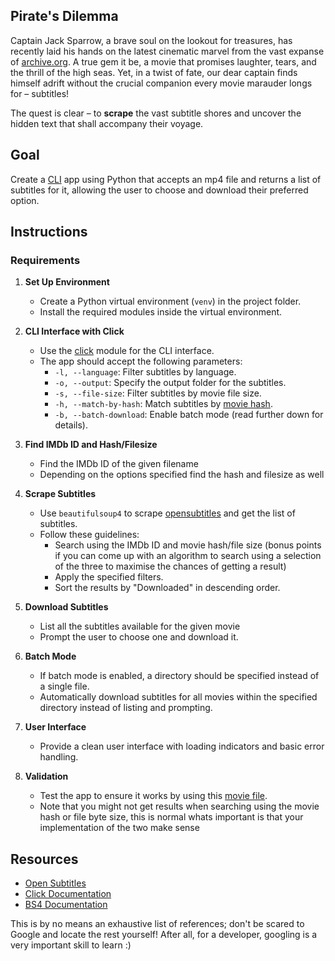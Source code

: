 ## **Pirate's Dilemma**

Captain Jack Sparrow, a brave soul on the lookout for treasures, has recently laid his hands on the latest cinematic marvel from the vast expanse of [archive.org](http://archive.org/). A true gem it be, a movie that promises laughter, tears, and the thrill of the high seas. Yet, in a twist of fate, our dear captain finds himself adrift without the crucial companion every movie marauder longs for – subtitles!

The quest is clear – to **scrape** the vast subtitle shores and uncover the hidden text that shall accompany their voyage.


## **Goal**

Create a [CLI](https://en.wikipedia.org/wiki/Command-line_interface) app using Python that accepts an mp4 file and returns a list of subtitles for it, allowing the user to choose and download their preferred option.


## **Instructions**



### Requirements

1. **Set Up Environment**
   - Create a Python virtual environment (`venv`) in the project folder.
   - Install the required modules inside the virtual environment.

2. **CLI Interface with Click**
   - Use the [click](https://click.palletsprojects.com/en/8.1.x/) module for the CLI interface.
   - The app should accept the following parameters:
     - `-l, --language`: Filter subtitles by language.
     - `-o, --output`: Specify the output folder for the subtitles.
     - `-s, --file-size`: Filter subtitles by movie file size.
     - `-h, --match-by-hash`: Match subtitles by [movie hash](https://trac.opensubtitles.org/projects/opensubtitles/wiki/HashSourceCodes).
     - `-b, --batch-download`: Enable batch mode (read further down for details).

3. **Find IMDb ID and Hash/Filesize**
   - Find the IMDb ID of the given filename
   - Depending on the options specified find the hash and filesize as well

5. **Scrape Subtitles**
   - Use `beautifulsoup4` to scrape [opensubtitles](https://www.opensubtitles.org/en/search/subs) and get the list of subtitles.
   - Follow these guidelines:
     - Search using the IMDb ID and movie hash/file size (bonus points if you can come up with an algorithm to search using a selection of the three to maximise the chances of getting a result)
     - Apply the specified filters.
     - Sort the results by "Downloaded" in descending order.

6. **Download Subtitles**
   - List all the subtitles available for the given movie
   - Prompt the user to choose one and download it.

7. **Batch Mode**
   - If batch mode is enabled, a directory should be specified instead of a single file.
   - Automatically download subtitles for all movies within the specified directory instead of listing and prompting.

8. **User Interface**
   - Provide a clean user interface with loading indicators and basic error handling.

9. **Validation**
   - Test the app to ensure it works by using this [movie file](https://archive.org/download/plan-9-from-outer-space/plan-9-from-outer-space.mpeg4).
   - Note that you might not get results when searching using the movie hash or file byte size, this is normal whats important is that your implementation of the two make sense


## **Resources**



* [Open Subtitles](https://www.opensubtitles.org/en/search)
* [Click Documentation](https://click.palletsprojects.com/en/8.1.x/)
* [BS4 Documentation](https://www.crummy.com/software/BeautifulSoup/)

This is by no means an exhaustive list of references; don't be scared to Google and locate the rest yourself! After all, for a developer, googling is a very important skill to learn :)

